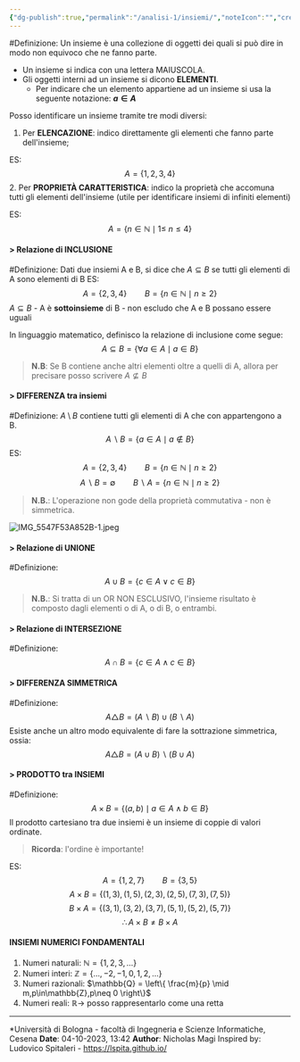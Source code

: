 ```yaml
---
{"dg-publish":true,"permalink":"/analisi-1/insiemi/","noteIcon":"","created":"2023-10-04T21:54:59.085+02:00","updated":"2023-10-13T00:39:25.591+02:00"}
---
```


#Definizione: Un insieme è una collezione di oggetti dei quali si può dire in modo non equivoco che ne fanno parte.

- Un insieme si indica con una lettera MAIUSCOLA.
- Gli oggetti interni ad un insieme si dicono **ELEMENTI**.
	- Per indicare che un elemento appartiene ad un insieme si usa la seguente notazione: **$a \in A$**

Posso identificare un insieme tramite tre modi diversi:
1. Per **ELENCAZIONE**: indico direttamente gli elementi che fanno parte dell'insieme;

ES: $$A=\{1,2,3,4\}$$
2. Per **PROPRIETÀ CARATTERISTICA**: indico la proprietà che accomuna tutti gli elementi dell'insieme (utile per identificare insiemi di infiniti elementi)

ES: $$A = \{n \in \mathbb{N}\mid 1 \leq\ n \leq 4\}$$
#### > Relazione di INCLUSIONE
#Definizione: Dati due insiemi A e B, si dice che $A \subseteq B$ se tutti gli elementi di A sono elementi di B
ES: $$A = \{ 2,3,4 \} \qquad B = \{ n \in \mathbb{N} \mid n \geq 2 \}$$ $A \subseteq B$ - A è **sottoinsieme** di B - non escludo che A e B possano essere uguali

In linguaggio matematico, definisco la relazione di inclusione come segue:
$$A \subseteq B = \{ \forall a \in A \mid a \in B \}$$
> **N.B**: Se B contiene anche altri elementi oltre a quelli di A, allora per precisare posso scrivere $A \nsubseteq B$

#### > DIFFERENZA tra insiemi
#Definizione: $A \setminus B$ contiene tutti gli elementi di A che con appartengono a B.
$$A \smallsetminus B = \{ a \in A \mid a \notin B \}$$
ES: $$A = \{ 2,3,4 \} \qquad B = \{ n \in \mathbb{N} \mid n \geq 2 \}$$$$A \smallsetminus B = \emptyset \qquad B \smallsetminus A = \{ n \in \mathbb{N} \mid n \geq 2 \}$$
>**N.B.**: L'operazione non gode della proprietà commutativa - non è simmetrica.

![IMG_5547F53A852B-1.jpeg](/img/user/media/IMG_5547F53A852B-1.jpeg)
#### > Relazione di UNIONE
#Definizione: $$A \cup B = \{ c \in A \vee c \in B  \}$$
>**N.B.**: Si tratta di un OR NON ESCLUSIVO, l'insieme risultato è composto dagli elementi o di A, o di B, o entrambi.

#### > Relazione di INTERSEZIONE
#Definizione:$$A\cap B = \{ c\in A \wedge c\in B \}$$
#### > DIFFERENZA SIMMETRICA
#Definizione: $$A \triangle B = (A \smallsetminus B ) \cup (B \smallsetminus A )$$
Esiste anche un altro modo equivalente di fare la sottrazione simmetrica, ossia: $$A \triangle B =(A \cup B)\smallsetminus(B \cup A)$$
#### > PRODOTTO tra INSIEMI
#Definizione: $$A \times B = \{ (a,b) \mid a \in A \wedge b \in B  \}$$
Il prodotto cartesiano tra due insiemi è un insieme di coppie di valori ordinate.
> **Ricorda**: l'ordine è importante!

ES:
$$A = \{ 1,2,7 \} \qquad B=\{  3,5 \} $$
$$A \times B = \{ (1,3), (1,5), (2,3), (2,5), (7,3), (7,5) \}$$
$$B \times A = \{ (3,1), (3,2), (3,7), (5,1), (5,2), (5,7) \}$$
$$\therefore A \times B \neq B \times A$$

#### INSIEMI NUMERICI FONDAMENTALI
1. Numeri naturali: $\mathbb{N} = \{ 1,2,3,\dots \}$
2. Numeri interi: $\mathbb{Z} = \{ \dots,-2,-1,0,1,2,\dots \}$
3. Numeri razionali: $\mathbb{Q} = \left\{  \frac{m}{p} \mid m,p\in\mathbb{Z},p\neq 0   \right\}$
4. Numeri reali: $\mathbb{R} \to$ posso rappresentarlo come una retta

___
*Università di Bologna - facoltà di Ingegneria e Scienze Informatiche, Cesena
**Date**: 04-10-2023, 13:42
**Author**: Nicholas Magi
Inspired by: Ludovico Spitaleri - https://lspita.github.io/